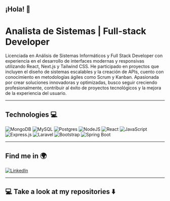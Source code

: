 ## ¡Hola! 👋
                                                                                            
# Analista de Sistemas | Full-stack Developer

Licenciada en Análisis de Sistemas Informáticos y Full Stack Developer con experiencia en el
desarrollo de interfaces modernas y responsivas utilizando React, Next.js y Tailwind CSS. He
participado en proyectos que incluyen el diseño de sistemas escalables y la creación de APIs,
cuento con conocimiento en metodologías ágiles como Scrum y Kanban. Apasionada por crear
soluciones innovadoras y optimizadas, busco seguir creciendo profesionalmente, contribuir al
éxito de proyectos tecnológicos y la mejora de la experiencia del usuario.

_________________________________________________________________________________________________________________________________________________________________________________________________________________

## Technologies 💻
![MongoDB](https://img.shields.io/badge/MongoDB-%234ea94b.svg?style=for-the-badge&logo=mongodb&logoColor=white) ![MySQL](https://img.shields.io/badge/mysql-4479A1.svg?style=for-the-badge&logo=mysql&logoColor=white) ![Postgres](https://img.shields.io/badge/postgres-%23316192.svg?style=for-the-badge&logo=postgresql&logoColor=white) ![NodeJS](https://img.shields.io/badge/node.js-6DA55F?style=for-the-badge&logo=node.js&logoColor=white) ![React](https://img.shields.io/badge/react-%2320232a.svg?style=for-the-badge&logo=react&logoColor=%2361DAFB) ![JavaScript](https://img.shields.io/badge/javascript-%23323330.svg?style=for-the-badge&logo=javascript&logoColor=%23F7DF1E) 	![Express.js](https://img.shields.io/badge/express.js-%23404d59.svg?style=for-the-badge&logo=express&logoColor=%2361DAFB) ![Laravel](https://img.shields.io/badge/laravel-%23FF2D20.svg?style=for-the-badge&logo=laravel&logoColor=white) ![Bootstrap](https://img.shields.io/badge/bootstrap-%238511FA.svg?style=for-the-badge&logo=bootstrap&logoColor=white) ![Spring Boot](https://img.shields.io/badge/Spring%20Boot-%236DB33F.svg?style=for-the-badge&logo=spring&logoColor=white)


_________________________________________________________________________________________________________________________________________________________________________________________________________________
## Find me in 🌍
[![LinkedIn](https://img.shields.io/badge/linkedin-%230077B5.svg?style=for-the-badge&logo=linkedin&logoColor=white)](https://www.linkedin.com/in/sara-armoa/)  
_________________________________________________________________________________________________________________________________________________________________________________________________________________

## 💻 Take a look at my repositories ⬇️


